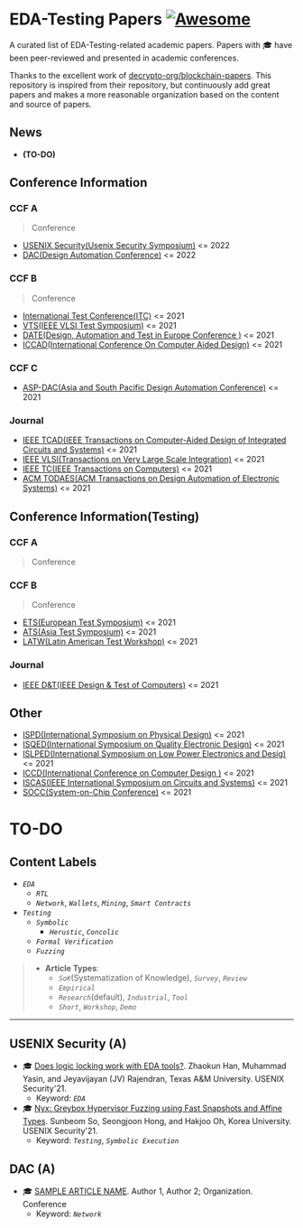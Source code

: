 # EDA-Testing Papers [![Awesome](https://cdn.rawgit.com/sindresorhus/awesome/d7305f38d29fed78fa85652e3a63e154dd8e8829/media/badge.svg)](https://github.com/sindresorhus/awesome)

A curated list of EDA-Testing-related academic papers. Papers with 🎓 have been
peer-reviewed and presented in academic conferences.

Thanks to the excellent work of [decrypto-org/blockchain-papers](https://github.com/decrypto-org/blockchain-papers). This repository is inspired from their repository, but continuously add great papers and makes a more reasonable organization based on the content and source of papers.



## News

- **(TO-DO)**

## Conference Information

### CCF A

> Conference

- [USENIX Security(Usenix Security Symposium)](#usenix-security-a) <= 2022
- [DAC(Design Automation Conference)](#dac-a) <= 2022


### CCF B

> Conference

- [International Test Conference(ITC)](#itc-a) <= 2021
- [VTS(IEEE VLSI Test Symposium)](#vts-a) <= 2021
- [DATE(Design, Automation and Test in Europe Conference )](#date-b) <= 2021
- [ICCAD(International Conference On Computer Aided Design)](#iccad-a) <= 2021


### CCF C

- [ASP-DAC(Asia and South Pacific Design Automation Conference)](#esorics-b) <= 2021

### Journal

- [IEEE TCAD(IEEE Transactions on Computer-Aided Design of Integrated Circuits and Systems)](#tcad-j) <= 2021
- [IEEE VLSI(Transactions on Very Large Scale Integration)](#vlsi-j) <= 2021
- [IEEE TC(IEEE Transactions on Computers)](#tx-j) <= 2021
- [ACM TODAES(ACM Transactions on Design Automation of Electronic Systems)](#todaes-j) <= 2021


## Conference Information(Testing)

### CCF A

> Conference






### CCF B

> Conference

- [ETS(European Test Symposium)](#ets-b) <= 2021
- [ATS(Asia Test Symposium)](#ats-b) <= 2021
- [LATW(Latin American Test Workshop)](#latw-a) <= 2021


### Journal

- [IEEE D&T(IEEE Design & Test of Computers)](#dt-j) <= 2021

## Other

- [ISPD(International Symposium on Physical Design)](#ets-o) <= 2021
- [ISQED(International Symposium on Quality Electronic Design)](#isqed-o) <= 2021
- [ISLPED(International Symposium on Low Power Electronics and Desig)](#islped-o) <= 2021
- [ICCD(International Conference on Computer Design )](#iccd-o) <= 2021
- [ISCAS(IEEE International Symposium on Circuits and Systems)](#iscas-o) <= 2021
- [SOCC(System-on-Chip Conference)](#socc-o) <= 2021

# TO-DO
## Content Labels

- _`EDA`_
  - _`RTL`_
  - _`Network`_, _`Wallets`_, _`Mining`_, _`Smart Contracts`_
- _`Testing`_
  - _`Symbolic`_
    -  _`Herustic`_, _`Concolic`_
  - _`Formal Verification`_
  - _`Fuzzing`_

> - **Article Types**:
>   - _`SoK`_(Systematization of Knowledge), _`Survey`_, _`Review`_
>   - _`Empirical`_
>   - _`Research`_(default), _`Industrial`_, _`Tool`_
>   - _`Short`_, _`Workshop`_, _`Demo`_

---

## USENIX Security (A)

- 🎓 [Does logic locking work with EDA tools?](https://www.usenix.org/system/files/sec21-han-zhaokun.pdf). Zhaokun Han, Muhammad Yasin, and Jeyavijayan (JV) Rajendran, Texas A&M University. USENIX Security'21.
  - Keyword: _`EDA`_
- 🎓 [Nyx: Greybox Hypervisor Fuzzing using Fast Snapshots and Affine Types](https://www.usenix.org/system/files/sec21-so.pdf). Sunbeom So, Seongjoon Hong, and Hakjoo Oh, Korea University. USENIX Security'21.
  - Keyword: _`Testing`_, _`Symbolic Execution`_

## DAC (A)

- 🎓 [SAMPLE ARTICLE NAME](https://www.usenix.org/system/files/sec21fall-tran.pdf). Author 1, Author 2; Organization. Conference
  - Keyword: _`Network`_


